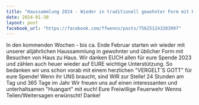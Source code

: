 ```yaml
---
title: "Haussammlung 2024 - Wieder in traditionell gewohnter Form mit Haus zu Haus-Besuche"
date: 2024-01-30
layout: post
facebook_url: "https://facebook.com/ffwenns/posts/756251243203997"
---
```


In den kommenden Wochen - bis ca. Ende Februar starten wir wieder mit unserer alljährlichen Haussammlung in gewohnter und üblicher Form mit Besuchen von Haus zu Haus. Wir danken EUCH allen für eure Spende 2023 und zählen auch heuer wieder auf EURE wichtige Unterstützung. So bedanken wir uns schon vorab mit einem herzlichen "VERGELT´S GOTT" für eure Spende! 
Wenn ihr UNS braucht, sind WIR zur Stelle! 24 Stunden am Tag und 365 Tage im Jahr 
Wir freuen uns auf einen interessanten und unterhaltsamen "Huangart" mit euch! 
Eure Freiwillige Feuerwehr Wenns 
Teilen/Weitersagen erwünscht! Danke!